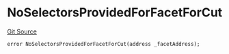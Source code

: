 # NoSelectorsProvidedForFacetForCut
[Git Source](https://github.com/thrackle-io/rules-protocol/blob/4f7789968960e18493ff0b85b09856f12969daac/src/diamond/core/DiamondCut/DiamondCutLib.sol)


```solidity
error NoSelectorsProvidedForFacetForCut(address _facetAddress);
```

